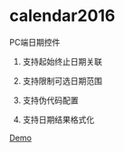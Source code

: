 # calendar2016
PC端日期控件

1.  支持起始终止日期关联

1.  支持限制可选日期范围

1.  支持伪代码配置

1.  支持日期结果格式化

 [Demo](https://wujunxi.github.io/calendar2016/)